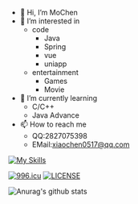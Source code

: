 - 👋 Hi, I’m MoChen
- 👀 I’m interested in 
  - code
    - Java
    - Spring
    - vue
    - uniapp
  - entertainment
    - Games
    - Movie
- 🌱 I’m currently learning
  - C/C++
  - Java Advance
- 📫 How to reach me
  - QQ:2827075398
  - EMail:xiaochen0517@qq.com

[![My Skills](https://skillicons.dev/icons?i=java,cpp,js,html,vue&theme=light)](https://skillicons.dev)

[![996.icu](https://img.shields.io/badge/link-996.icu-red.svg)](https://996.icu) [![LICENSE](https://img.shields.io/badge/license-Anti%20996-blue.svg)](https://github.com/996icu/996.ICU/blob/master/LICENSE)

![Anurag's github stats](https://github-readme-stats.vercel.app/api?username=xiaochen0517)
